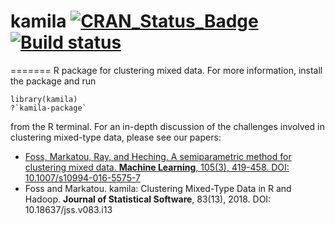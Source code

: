 
# kamila [![CRAN_Status_Badge](http://www.r-pkg.org/badges/version/kamila)](https://cran.r-project.org/package=kamila) [![Build status](https://ci.appveyor.com/api/projects/status/96ucgsr93ok90aux?svg=true)](https://ci.appveyor.com/project/ahfoss/kamila)  
=======
R package for clustering mixed data. For more information, install the package and run

    library(kamila)
    ?`kamila-package`

from the R terminal. For an in-depth discussion of the challenges involved in clustering mixed-type data, please see our papers:
 * [Foss, Markatou, Ray, and Heching. A semiparametric method for clustering mixed data. **Machine Learning**, 105(3), 419-458. DOI: 10.1007/s10994-016-5575-7](http://link.springer.com/article/10.1007/s10994-016-5575-7)
 * Foss and Markatou. kamila: Clustering Mixed-Type Data in R and Hadoop. **Journal of Statistical Software**, 83(13), 2018. DOI: 10.18637/jss.v083.i13
